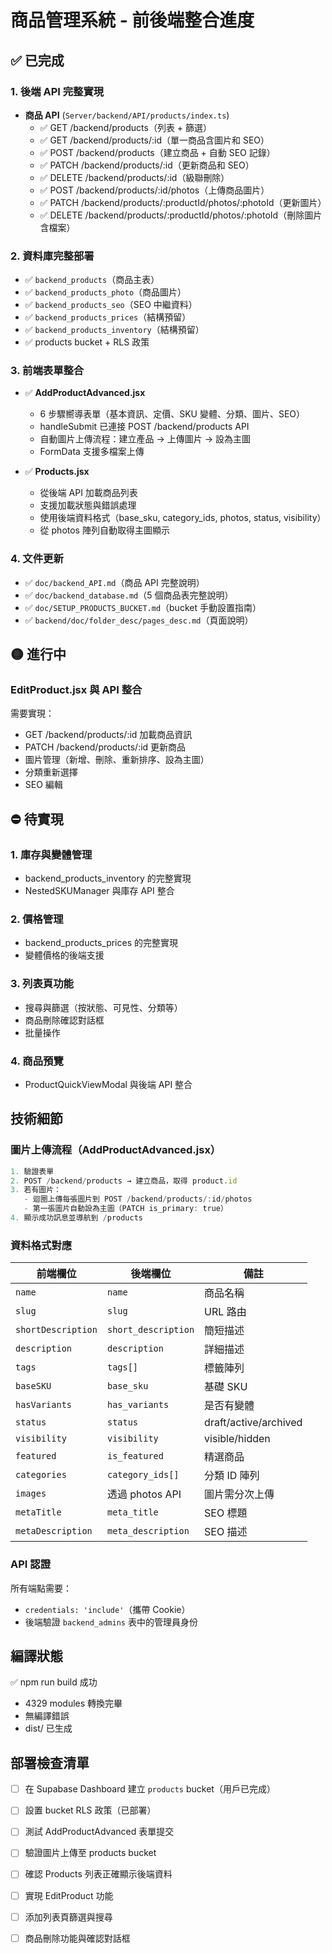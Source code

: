 # 商品管理系統 - 前後端整合進度

## ✅ 已完成

### 1. 後端 API 完整實現

- **商品 API** (`Server/backend/API/products/index.ts`)
  - ✅ GET /backend/products（列表 + 篩選）
  - ✅ GET /backend/products/:id（單一商品含圖片和 SEO）
  - ✅ POST /backend/products（建立商品 + 自動 SEO 記錄）
  - ✅ PATCH /backend/products/:id（更新商品和 SEO）
  - ✅ DELETE /backend/products/:id（級聯刪除）
  - ✅ POST /backend/products/:id/photos（上傳商品圖片）
  - ✅ PATCH /backend/products/:productId/photos/:photoId（更新圖片）
  - ✅ DELETE /backend/products/:productId/photos/:photoId（刪除圖片含檔案）

### 2. 資料庫完整部署

- ✅ `backend_products`（商品主表）
- ✅ `backend_products_photo`（商品圖片）
- ✅ `backend_products_seo`（SEO 中繼資料）
- ✅ `backend_products_prices`（結構預留）
- ✅ `backend_products_inventory`（結構預留）
- ✅ products bucket + RLS 政策

### 3. 前端表單整合

- ✅ **AddProductAdvanced.jsx**
  - 6 步驟嚮導表單（基本資訊、定價、SKU 變體、分類、圖片、SEO）
  - handleSubmit 已連接 POST /backend/products API
  - 自動圖片上傳流程：建立產品 → 上傳圖片 → 設為主圖
  - FormData 支援多檔案上傳

- ✅ **Products.jsx**
  - 從後端 API 加載商品列表
  - 支援加載狀態與錯誤處理
  - 使用後端資料格式（base_sku, category_ids, photos, status, visibility）
  - 從 photos 陣列自動取得主圖顯示

### 4. 文件更新

- ✅ `doc/backend_API.md`（商品 API 完整說明）
- ✅ `doc/backend_database.md`（5 個商品表完整說明）
- ✅ `doc/SETUP_PRODUCTS_BUCKET.md`（bucket 手動設置指南）
- ✅ `backend/doc/folder_desc/pages_desc.md`（頁面說明）

## 🟡 進行中

### EditProduct.jsx 與 API 整合

需要實現：

- GET /backend/products/:id 加載商品資訊
- PATCH /backend/products/:id 更新商品
- 圖片管理（新增、刪除、重新排序、設為主圖）
- 分類重新選擇
- SEO 編輯

## ⛔ 待實現

### 1. 庫存與變體管理

- backend_products_inventory 的完整實現
- NestedSKUManager 與庫存 API 整合

### 2. 價格管理

- backend_products_prices 的完整實現
- 變體價格的後端支援

### 3. 列表頁功能

- 搜尋與篩選（按狀態、可見性、分類等）
- 商品刪除確認對話框
- 批量操作

### 4. 商品預覽

- ProductQuickViewModal 與後端 API 整合

## 技術細節

### 圖片上傳流程（AddProductAdvanced.jsx）

```javascript
1. 驗證表單
2. POST /backend/products → 建立商品，取得 product.id
3. 若有圖片：
   - 迴圈上傳每張圖片到 POST /backend/products/:id/photos
   - 第一張圖片自動設為主圖（PATCH is_primary: true）
4. 顯示成功訊息並導航到 /products
```

### 資料格式對應

| 前端欄位 | 後端欄位 | 備註 |
|---------|---------|------|
| `name` | `name` | 商品名稱 |
| `slug` | `slug` | URL 路由 |
| `shortDescription` | `short_description` | 簡短描述 |
| `description` | `description` | 詳細描述 |
| `tags` | `tags[]` | 標籤陣列 |
| `baseSKU` | `base_sku` | 基礎 SKU |
| `hasVariants` | `has_variants` | 是否有變體 |
| `status` | `status` | draft/active/archived |
| `visibility` | `visibility` | visible/hidden |
| `featured` | `is_featured` | 精選商品 |
| `categories` | `category_ids[]` | 分類 ID 陣列 |
| `images` | 透過 photos API | 圖片需分次上傳 |
| `metaTitle` | `meta_title` | SEO 標題 |
| `metaDescription` | `meta_description` | SEO 描述 |

### API 認證

所有端點需要：

- `credentials: 'include'`（攜帶 Cookie）
- 後端驗證 `backend_admins` 表中的管理員身份

## 編譯狀態

✅ npm run build 成功

- 4329 modules 轉換完畢
- 無編譯錯誤
- dist/ 已生成

## 部署檢查清單

- [ ] 在 Supabase Dashboard 建立 `products` bucket（用戶已完成）
- [ ] 設置 bucket RLS 政策（已部署）
- [ ] 測試 AddProductAdvanced 表單提交
- [ ] 驗證圖片上傳至 products bucket
- [ ] 確認 Products 列表正確顯示後端資料
- [ ] 實現 EditProduct 功能
- [ ] 添加列表頁篩選與搜尋
- [ ] 商品刪除功能與確認對話框

